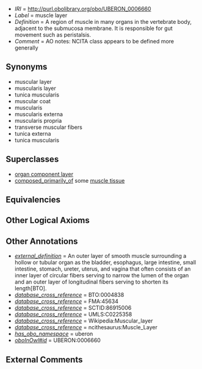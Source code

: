  * *IRI* = http://purl.obolibrary.org/obo/UBERON_0006660
 * *Label* = muscle layer
 * *Definition* = A region of muscle in many organs in the vertebrate body, adjacent to the submucosa membrane. It is responsible for gut movement such as peristalsis.
 * *Comment* = AO notes: NCITA class appears to be defined more generally

## Synonyms

 * muscular layer
 * muscularis layer
 * tunica muscularis
 * muscular coat
 * muscularis
 * muscularis externa
 * muscularis propria
 * transverse muscular fibers
 * tunica externa
 * tunica muscularis

## Superclasses

 * [organ component layer](../../UBERON/23/UBERON_0004923.md)
 * [composed_primarily_of](../../UBREL/02/UBREL_0000002.md) some [muscle tissue](../../UBERON/85/UBERON_0002385.md)

## Equivalencies


## Other Logical Axioms


## Other Annotations

 * *[external_definition](../../UBPROP/01/UBPROP_0000001.md)* = An outer layer of smooth muscle surrounding a hollow or tubular organ as the bladder, esophagus, large intestine, small intestine, stomach, ureter, uterus, and vagina that often consists of an inner layer of circular fibers serving to narrow the lumen of the organ and an outer layer of longitudinal fibers serving to shorten its length[BTO].
 * *[database_cross_reference](../../ef/oboInOwl#hasDbXref.md)* = BTO:0004838
 * *[database_cross_reference](../../ef/oboInOwl#hasDbXref.md)* = FMA:45634
 * *[database_cross_reference](../../ef/oboInOwl#hasDbXref.md)* = SCTID:86915006
 * *[database_cross_reference](../../ef/oboInOwl#hasDbXref.md)* = UMLS:C0225358
 * *[database_cross_reference](../../ef/oboInOwl#hasDbXref.md)* = Wikipedia:Muscular_layer
 * *[database_cross_reference](../../ef/oboInOwl#hasDbXref.md)* = ncithesaurus:Muscle_Layer
 * *[has_obo_namespace](../../ce/oboInOwl#hasOBONamespace.md)* = uberon
 * *[oboInOwl#id](../../id/oboInOwl#id.md)* = UBERON:0006660

## External Comments

